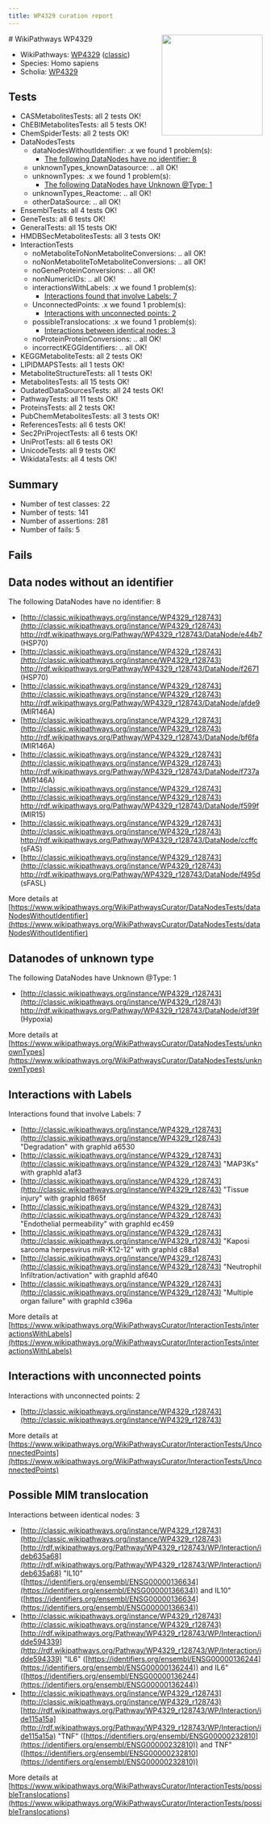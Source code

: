 ```yaml
---
title: WP4329 curation report
---
```


<img style="float: right; width: 200px" src="https://upload.wikimedia.org/wikipedia/commons/thumb/8/83/Wplogo_with_text_500.png/640px-Wplogo_with_text_500.png" />
# WikiPathways WP4329

* WikiPathways: [WP4329](https://wikipathways.org/pathways/WP4329) ([classic](https://classic.wikipathways.org/instance/WP4329))
* Species: Homo sapiens
* Scholia: [WP4329](https://scholia.toolforge.org/wikipathways/WP4329)
## Tests
* CASMetabolitesTests: all 2 tests OK!
* ChEBIMetabolitesTests: all 5 tests OK!
* ChemSpiderTests: all 2 tests OK!
* DataNodesTests
    * dataNodesWithoutIdentifier: .x we found 1 problem(s):
        * [The following DataNodes have no identifier: 8](#d2d32fa7)
    * unknownTypes_knownDatasource: .. all OK!
    * unknownTypes: .x we found 1 problem(s):
        * [The following DataNodes have Unknown @Type: 1](#839973df)
    * unknownTypes_Reactome: .. all OK!
    * otherDataSource: .. all OK!
* EnsemblTests: all 4 tests OK!
* GeneTests: all 6 tests OK!
* GeneralTests: all 15 tests OK!
* HMDBSecMetabolitesTests: all 3 tests OK!
* InteractionTests
    * noMetaboliteToNonMetaboliteConversions: .. all OK!
    * noNonMetaboliteToMetaboliteConversions: .. all OK!
    * noGeneProteinConversions: .. all OK!
    * nonNumericIDs: .. all OK!
    * interactionsWithLabels: .x we found 1 problem(s):
        * [Interactions found that involve Labels: 7](#630d267e)
    * UnconnectedPoints: .x we found 1 problem(s):
        * [Interactions with unconnected points: 2](#35a61ada)
    * possibleTranslocations: .x we found 1 problem(s):
        * [Interactions between identical nodes: 3](#1c118208)
    * noProteinProteinConversions: .. all OK!
    * incorrectKEGGIdentifiers: .. all OK!
* KEGGMetaboliteTests: all 2 tests OK!
* LIPIDMAPSTests: all 1 tests OK!
* MetaboliteStructureTests: all 1 tests OK!
* MetabolitesTests: all 15 tests OK!
* OudatedDataSourcesTests: all 24 tests OK!
* PathwayTests: all 11 tests OK!
* ProteinsTests: all 2 tests OK!
* PubChemMetabolitesTests: all 3 tests OK!
* ReferencesTests: all 6 tests OK!
* Sec2PriProjectTests: all 6 tests OK!
* UniProtTests: all 6 tests OK!
* UnicodeTests: all 9 tests OK!
* WikidataTests: all 4 tests OK!


## Summary

* Number of test classes: 22
* Number of tests: 141
* Number of assertions: 281
* Number of fails: 5

## Fails

<a name="d2d32fa7" />

## Data nodes without an identifier

The following DataNodes have no identifier: 8

* [http://classic.wikipathways.org/instance/WP4329_r128743](http://classic.wikipathways.org/instance/WP4329_r128743) http://rdf.wikipathways.org/Pathway/WP4329_r128743/DataNode/e44b7 (HSP70)
* [http://classic.wikipathways.org/instance/WP4329_r128743](http://classic.wikipathways.org/instance/WP4329_r128743) http://rdf.wikipathways.org/Pathway/WP4329_r128743/DataNode/f2671 (HSP70)
* [http://classic.wikipathways.org/instance/WP4329_r128743](http://classic.wikipathways.org/instance/WP4329_r128743) http://rdf.wikipathways.org/Pathway/WP4329_r128743/DataNode/afde9 (MIR146A)
* [http://classic.wikipathways.org/instance/WP4329_r128743](http://classic.wikipathways.org/instance/WP4329_r128743) http://rdf.wikipathways.org/Pathway/WP4329_r128743/DataNode/bf6fa (MIR146A)
* [http://classic.wikipathways.org/instance/WP4329_r128743](http://classic.wikipathways.org/instance/WP4329_r128743) http://rdf.wikipathways.org/Pathway/WP4329_r128743/DataNode/f737a (MIR146A)
* [http://classic.wikipathways.org/instance/WP4329_r128743](http://classic.wikipathways.org/instance/WP4329_r128743) http://rdf.wikipathways.org/Pathway/WP4329_r128743/DataNode/f599f (MIR15)
* [http://classic.wikipathways.org/instance/WP4329_r128743](http://classic.wikipathways.org/instance/WP4329_r128743) http://rdf.wikipathways.org/Pathway/WP4329_r128743/DataNode/ccffc (sFAS)
* [http://classic.wikipathways.org/instance/WP4329_r128743](http://classic.wikipathways.org/instance/WP4329_r128743) http://rdf.wikipathways.org/Pathway/WP4329_r128743/DataNode/f495d (sFASL)


More details at [https://www.wikipathways.org/WikiPathwaysCurator/DataNodesTests/dataNodesWithoutIdentifier](https://www.wikipathways.org/WikiPathwaysCurator/DataNodesTests/dataNodesWithoutIdentifier)

<a name="839973df" />

## Datanodes of unknown type

The following DataNodes have Unknown @Type: 1

* [http://classic.wikipathways.org/instance/WP4329_r128743](http://classic.wikipathways.org/instance/WP4329_r128743) http://rdf.wikipathways.org/Pathway/WP4329_r128743/DataNode/df39f (Hypoxia)


More details at [https://www.wikipathways.org/WikiPathwaysCurator/DataNodesTests/unknownTypes](https://www.wikipathways.org/WikiPathwaysCurator/DataNodesTests/unknownTypes)

<a name="630d267e" />

## Interactions with Labels

Interactions found that involve Labels: 7

* [http://classic.wikipathways.org/instance/WP4329_r128743](http://classic.wikipathways.org/instance/WP4329_r128743) "Degradation" with graphId a6530
* [http://classic.wikipathways.org/instance/WP4329_r128743](http://classic.wikipathways.org/instance/WP4329_r128743) "MAP3Ks" with graphId a1af3
* [http://classic.wikipathways.org/instance/WP4329_r128743](http://classic.wikipathways.org/instance/WP4329_r128743) "Tissue injury" with graphId f865f
* [http://classic.wikipathways.org/instance/WP4329_r128743](http://classic.wikipathways.org/instance/WP4329_r128743) "Endothelial permeability" with graphId ec459
* [http://classic.wikipathways.org/instance/WP4329_r128743](http://classic.wikipathways.org/instance/WP4329_r128743) "Kaposi sarcoma herpesvirus miR-K12-12" with graphId c88a1
* [http://classic.wikipathways.org/instance/WP4329_r128743](http://classic.wikipathways.org/instance/WP4329_r128743) "Neutrophil 
Infiltration/activation" with graphId af640
* [http://classic.wikipathways.org/instance/WP4329_r128743](http://classic.wikipathways.org/instance/WP4329_r128743) "Multiple organ failure" with graphId c396a


More details at [https://www.wikipathways.org/WikiPathwaysCurator/InteractionTests/interactionsWithLabels](https://www.wikipathways.org/WikiPathwaysCurator/InteractionTests/interactionsWithLabels)

<a name="35a61ada" />

## Interactions with unconnected points

Interactions with unconnected points: 2

* [http://classic.wikipathways.org/instance/WP4329_r128743](http://classic.wikipathways.org/instance/WP4329_r128743)


More details at [https://www.wikipathways.org/WikiPathwaysCurator/InteractionTests/UnconnectedPoints](https://www.wikipathways.org/WikiPathwaysCurator/InteractionTests/UnconnectedPoints)

<a name="1c118208" />

## Possible MIM translocation

Interactions between identical nodes: 3

* [http://classic.wikipathways.org/instance/WP4329_r128743](http://classic.wikipathways.org/instance/WP4329_r128743) [http://rdf.wikipathways.org/Pathway/WP4329_r128743/WP/Interaction/ideb635a68](http://rdf.wikipathways.org/Pathway/WP4329_r128743/WP/Interaction/ideb635a68) "IL10" ([https://identifiers.org/ensembl/ENSG00000136634](https://identifiers.org/ensembl/ENSG00000136634)) and 
IL10" ([https://identifiers.org/ensembl/ENSG00000136634](https://identifiers.org/ensembl/ENSG00000136634))
* [http://classic.wikipathways.org/instance/WP4329_r128743](http://classic.wikipathways.org/instance/WP4329_r128743) [http://rdf.wikipathways.org/Pathway/WP4329_r128743/WP/Interaction/idde594339](http://rdf.wikipathways.org/Pathway/WP4329_r128743/WP/Interaction/idde594339) "IL6" ([https://identifiers.org/ensembl/ENSG00000136244](https://identifiers.org/ensembl/ENSG00000136244)) and 
IL6" ([https://identifiers.org/ensembl/ENSG00000136244](https://identifiers.org/ensembl/ENSG00000136244))
* [http://classic.wikipathways.org/instance/WP4329_r128743](http://classic.wikipathways.org/instance/WP4329_r128743) [http://rdf.wikipathways.org/Pathway/WP4329_r128743/WP/Interaction/ide115a15a](http://rdf.wikipathways.org/Pathway/WP4329_r128743/WP/Interaction/ide115a15a) "TNF" ([https://identifiers.org/ensembl/ENSG00000232810](https://identifiers.org/ensembl/ENSG00000232810)) and 
TNF" ([https://identifiers.org/ensembl/ENSG00000232810](https://identifiers.org/ensembl/ENSG00000232810))


More details at [https://www.wikipathways.org/WikiPathwaysCurator/InteractionTests/possibleTranslocations](https://www.wikipathways.org/WikiPathwaysCurator/InteractionTests/possibleTranslocations)

